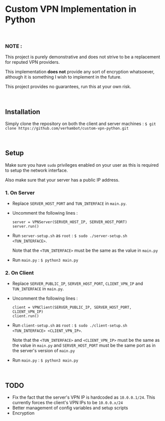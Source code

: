 # Custom VPN Implementation in Python

<br>

### NOTE : 
This project is purely demonstrative and does not strive to be a replacement for reputed VPN providers.

This implementation **does not** provide any sort of encryption whatsoever, although it is something I wish to implement in the future.

This project provides no guarantees, run this at your own risk.

<br>

## Installation
Simply clone the repository on both the client and server machines : `$ git clone https://github.com/verhambot/custom-vpn-python.git`

<br>

## Setup
Make sure you have `sudo` privileges enabled on your user as this is required to setup the network interface.

Also make sure that your server has a public IP address.

### 1. On Server
- Replace `SERVER_HOST_PORT` and `TUN_INTERFACE` in `main.py`.

- Uncomment the following lines :
  ```
  server = VPNServer(SERVER_HOST_IP, SERVER_HOST_PORT)
  server.run()
  ```

- Run `server-setup.sh` as `root` : `$ sudo ./server-setup.sh <TUN_INTERFACE>`.

  Note that the `<TUN_INTERFACE>` must be the same as the value in `main.py`

- Run `main.py` : `$ python3 main.py`

### 2. On Client
- Replace `SERVER_PUBLIC_IP`, `SERVER_HOST_PORT`, `CLIENT_VPN_IP` and `TUN_INTERFACE` in `main.py`.

- Uncomment the following lines :
  ```
  client = VPNClient(SERVER_PUBLIC_IP, SERVER_HOST_PORT, CLIENT_VPN_IP)
  client.run()
  ```

- Run `client-setup.sh` as `root` : `$ sudo ./client-setup.sh <TUN_INTERFACE> <CLIENT_VPN_IP>`.

  Note that the `<TUN_INTERFACE>` and `<CLIENT_VPN_IP>` must be the same as the value in `main.py` and `SERVER_HOST_PORT` must be the same port as in the server's version of `main.py`

- Run `main.py` : `$ python3 main.py`

<br>

## TODO
- Fix the fact that the server's VPN IP is hardcoded as `10.0.0.1/24`. This currently forces the client's VPN IPs to be `10.0.0.x/24`
- Better management of config variables and setup scripts
- Encryption
